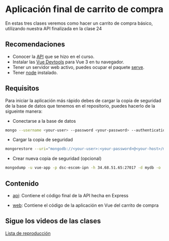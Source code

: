 # Aplicación final de carrito de compra

En estas tres clases veremos como hacer un carrito de compra básico, utilizando nuestra API finalizada en la clase 24

## Recomendaciones

- Conocer la [API](https://github.com/DSC-ESCOM-IPN/Curso_MEVN/tree/Clase22-23-24) que se hizo en el curso.
- Instalar las [Vue Devtools](https://v3.vuejs.org/guide/installation.html#vue-devtools) para Vue 3 en tu navegador.
- Tener un servidor web activo, puedes ocupar el paquete [serve](https://www.npmjs.com/package/serve).
- Tener [node](https://nodejs.org/es/) instalado.

## Requisitos

Para iniciar la aplicación más rápido debes de cargar la copia de seguridad de la base de datos que tenemos en el repositorio, puedes hacerlo de la sigueinte manera:

- Conectarse a la base de datos
~~~bash
mongo --username <your-user> --password <your-password> --authenticationDatabase mydb --host <your-host> --port 27017
~~~

- Cargar la copia de seguridad
~~~bash
mongorestore --uri="mongodb://<your-user>:<your-password>@<your-host>/mydb" ./db
~~~

- Crear nueva copia de seguridad (opcional)
~~~bash
mongodump -u vue-app -p dsc-escom-ipn -h 34.68.51.65:27017 -d mydb -o ./db
~~~

## Contenido

- [api](https://github.com/DSC-ESCOM-IPN/Curso_MEVN/tree/Clase31-32-33/api): Contiene el código final de la API hecha en Express

- [web](https://github.com/DSC-ESCOM-IPN/Curso_MEVN/tree/Clase31-32-33/web): Contiene el código de la aplicación en Vue del carrito de compra

## Sigue los videos de las clases

[Lista de reproducción](https://www.youtube.com/watch?v=aabUBH2X6sU&list=PLGq0oojVfS53AjzCUHnvYZ8PnNJ6oM7CI)
